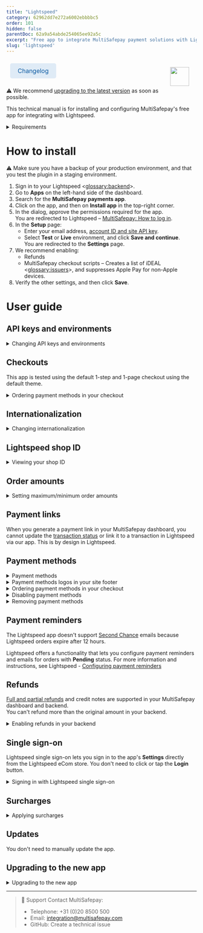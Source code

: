 ```yaml
---
title: "Lightspeed"
category: 62962dd7e272a6002ebbbbc5
order: 101
hidden: false
parentDoc: 62a9a54abde254065ee92a5c
excerpt: "Free app to integrate MultiSafepay payment solutions with Lightspeed."
slug: 'lightspeed'
---
```


<img src="https://raw.githubusercontent.com/MultiSafepay/docs/master/static/logo/Integrations/Lightspeed.svg" width="50" align="right" style="margin: 20px; max-height: 75px"/>

<a class="suggestEdits" style="display: inline-flex; border-radius: 5px; padding: 10px 20px; margin: 10px; font-size: 1rem; background-color: #DFEBF6; color: #0a59a1; text-decoration: none;" href="https://lightspeed.multisafepay.com/changelog" target="_self"><span>Changelog</span></a>

:warning: We recommend [upgrading to the latest version](/lightspeed/#upgrading-to-the-new-app) as soon as possible.

This technical manual is for installing and configuring MultiSafepay's free app for integrating with Lightspeed.  

<details id="requirements">
<summary>Requirements</summary>
<br>

- [MultiSafepay account](/getting-started/guide/)
- A MultiSafepay [API key](/tools/multisafepay-control/get-your-api-key)
- The app only supports one account per webshop

</details>

# How to install 

:warning: Make sure you have a backup of your production environment, and that you test the plugin in a staging environment.

1. Sign in to your Lightspeed <<glossary:backend>>.
2. Go to **Apps** on the left-hand side of the dashboard.
3. Search for the **MultiSafepay payments app**.
4. Click on the app, and then on **Install app** in the top-right corner.  
5. In the dialog, approve the permissions required for the app.  
   You are redirected to Lightspeed – [MultiSafepay: How to log in](https://lightspeed.multisafepay.com/install).
6. In the **Setup** page:  
    - Enter your email address, [account ID and site API key](/sites/#site-id-api-key-and-secure-code).
    - Select **Test** or **Live** environment, and click **Save and continue**.  
You are redirected to the **Settings** page.
7. We recommend enabling:
    - Refunds
    - MultiSafepay checkout scripts – Creates a list of iDEAL <<glossary:issuers>>, and suppresses Apple Pay for non-Apple devices.
8. Verify the other settings, and then click **Save**.  

# User guide

## API keys and environments

<details id="changing-api-keys-and-environments">
<summary>Changing API keys and environments</summary>
<br>

To change your [API key](/sites/#site-id-api-key-and-secure-code) or environment (live or test) after installation, follow these steps:

1. Sign in to the app.
2. Tap the hamburger menu and go to **Environment**.
3. Edit your **API key** and/or the **Environment**.

</details>

## Checkouts

This app is tested using the default 1-step and 1-page checkout using the default theme.

<details id="ordering-payment-methods-in-your-checkout">
<summary>Ordering payment methods in your checkout</summary>
<br>

To change the order in which payment methods appear on your checkout page, follow these steps:

1. Go to **Settings** > **Payment method settings**. 
2. Drag and drop the payment methods to the preferred order.
3. Click **Save**.

**Setting payment method order per language**

To set the payment method order for different languages, under the **Payment method settings** select a country / store language and set the order per language.

If no specific rule is set for a country, the **Default** order is used.

</details>

## Internationalization

<details id="changing-internationalization">
<summary>Changing internationalization</summary>
<br>

When changing internationalization in your Lightspeed eCom backend, do **not** change the primary language setting while installing the app.  

Lightspeed eCom requires a language, an API key, and a cluster to validate API requests. 

If you remove the language used during installation instead of deactivating it, the app cannot communicate with Lightspeed eCom services.

</details>

## Lightspeed shop ID

<details id="viewing-your-shop-id">
<summary>Viewing your shop ID</summary>
<br>

To view your shop ID, follow these steps:

1. Sign in to the **/admin** area of your Lightspeed app.
2. Click **Help** in the bottom-left corner.
3. A popup appears containing your shop ID (also known as the store ID).

</details>

## Order amounts

<details id="setting-maximum-minimum-order-amounts">
<summary>Setting maximum/minimum order amounts</summary>
<br>

**Setting a maximum/minimum order amount per payment method**

To set a maximum/minimum order amount for a payment method to display on your checkout page, follow these steps:

1. In the **Payment methods ordering** list, click the **+** button to open the relevant payment method.
2. Enter an amount in EUR cents in the:  
    - **Maximum** field, e.g. A maximum value of 1500 cents means the payment method only appears on the checkout page if the total order amount is **less** then 15 EUR. If you **don't** want a maximum amount, enter **-1**.
    **OR**
    - **Minimum** field, e.g. A minimum value of 1500 cents means the payment method only appears on the checkout page if the total order amount is **more** then 15 EUR.

**Setting a maximum/minimum order amount per language**

To set different maximum/minimum order amounts for different languages, under the **Payment methods ordering** header > **Country** list, select a country and set the maximum/minimum amount per language.

If no specific rule is set for a language, **Default** language is used.

</details>

## Payment links

When you generate a payment link in your MultiSafepay dashboard, you cannot update the [transaction status](/payments/payment-statuses/) or link it to a transaction in Lightspeed via our app. This is by design in Lightspeed. 

## Payment methods

<details id="payment-methods">
<summary>Payment methods</summary>
<br>

- Cards: [All](/credit-debit-cards/)
- Banking methods: [All](/banks/), **except** iDEAL QR and TrustPay
- Pay later methods: [All](/pay-later/)
- Wallets: [All](/wallets/) 
- Prepaid cards: 
    - Baby gift card
    - Beauty and Wellness gift card
    - [Bloemencadeaukaart](https://www.bloemen-cadeaukaart.nl)
    - [Boekenbon](https://www.cadeaubon.nl/cadeaubonnen/nederlandse-boekenbon)
    - [Degrotespeelgoedwinkel](https://www.degrotespeelgoedwinkel.nl/cadeaukaart)
    - [Fashion Cheque](https://www.fashioncheque.com/nl/)
    - [Fashion gift card](https://www.fashion-giftcard.nl/)
    - Fietsenbon
    - [Gezondheidsbon](https://www.gezondheidsbon.nl/mhome/)
    - Goodcard
    - [Nationale bioscoopbon](https://www.bioscoopbon.nl)
    - [Nationale tuinbon](https://www.nationale-tuinbon.nl/)
    - [Parfumcadeaukaart](https://www.parfumcadeaukaart.nl/)
    - [Sport en Fit](https://www.sportenfitcadeau.nl/)
    - [VVV gift card](https://www.vvvcadeaukaarten.nl/)
    - [Webshop gift card](https://www.webshopgiftcard.nl/)
    - Wijncadeau
    - [Winkelcheque](https://www.winkelcheque.nl/)
    - [Yourgift](https://www.yourgift.nl)  

To use MultiSafepay payment method icons, see GitHub [MultiSafepay icons](https://github.com/MultiSafepay/MultiSafepay-icons).

</details>

<details id="payment-methods-logos-in-your-site-footer">
<summary>Payment methods logos in your site footer</summary>
<br>

By default, the app does **not** support adding payment methods logos to your site footer. We provide a script for this, or you can ask your developer to add the logos to your theme. Themes can differ and you may need to make some changes for it to function.

**Adding logos via our script**

1. Sign in to your Lightspeed app.
2. Go to **Settings** > **Storefront payment icons**.
3. Click **Copy to clipboard**. 
5. In your **Lightspeed admin area**, go to **Settings** > **Web extras and custom Javascript**. 
6. Paste the script into the **Javascript textbox**, and set the status to **Enable**.
7. Click **Save**. The logos appear in the footer.

**Display order**  

Depending on the storefront, the display order of the logos is determined by the settings at the time of generation. If you update these settings, you must update the script as well.

**Size**  

By default the logos are 16 px high. In most themes, footer logos are found in the "div.payment-methods p". If needed, you can change the selector based on the theme.

**Resizing logos**

1. In the JavaScript for displaying the logos, locate the following `img` element near the end of the script:
    ```<img src="${msplt[e]}" alt="${e}" />```
2. Specify the height and width in pixels as required, e.g.:
    ```<img height="16" width="37" src="${msplt[e]}" alt="${e}" />```

**Adding missing logos**  

Logos may be missing due to your site theme settings. 

To add missing payment method logos, follow these steps:

1. Download the logos from our [Github repo](https://github.com/MultiSafepay/MultiSafepay-icons).
2. Rename the file with upper case formatting, e.g applepay.png > APPLEPAY.png.
3. Sign in to your Lightspeed app.
4. Go to **Design** > **Theme editor** > **Advanced** > **Edit code** > **Assets**, and drop in the logos.  

The logos won't appear instantly. It takes a little time.

**JavaScript**

For the best user experience, we provide some Javascript and images, e.g. to add a dropdown for iDEAL and MultiSafepay icons for other payment methods. 

Some user-added themes or scripts may cause issues, e.g. missing images for payment methods. 

For assistance, ask your developer. 

All payment methods still work if you don't use the Javascript files. 

</details>

<details id="ordering-payment-methods-in-your-checkout">
<summary>Ordering payment methods in your checkout</summary>
<br>

To change the order in which payment methods appear on your checkout page, follow these steps:

1. Go to **Settings** > **Payment method settings**. 
2. Drag and drop the payment methods to the preferred order.
3. Click **Save**.

**Setting payment method order per language**

To set the payment method order for different languages, under the **Payment method settings** select a country / store language and set the order per language.

If no specific rule is set for a country, the **Default** order is used.

</details>

<details id="disabling-payment-methods">
<summary>Disabling payment methods</summary>
<br>

You can disable payment methods in the **Payment method settings list**. The dot next to the payment methods is green when enabled, and grey when disabled.

To disable payment methods for specific languages, follow these steps:

1. Sign in to your Lightspeed app.
2. Select the relevant storefont.
4. For each language, disable the relevant payment methods. 

If no specific language rule-set is found, **Default** is used.

**Missing payment methods**

By default, newly activated payment methods for your MultiSafepay account are disabled in the Lightspeed app's MultiSafepay payments settings. You need to enable them in both environments.

If a payment method is missing:

1. Sign in to your [MultiSafepay dashboard](https://merchant.multisafepay.com/) and check that the payment method is enabled.
2. Sign in to your Lightspeed app, go to **Settings**, and then enable the payment method again. 

</details>

<details id="removing-payment-methods">
<summary>Removing payment methods</summary>
<br>

After terminating your contract with MultiSafepay, our payment methods may still be visible in your checkout.

1. Sign in to your Lightspeed app.
2. Go to **Apps** > **Purchased apps** > **MultiSafepay payments**.
3. Click **Go to app**.
4. Sign in to the MultiSafepay app.
5. Click **Disable all payment methods**.

</details>

## Payment reminders

The Lightspeed app doesn't support [Second Chance](/second-chance/) emails because Lightspeed orders expire after 12 hours. 

Lightspeed offers a functionality that lets you configure payment reminders and emails for orders with **Pending** status. For more information and instructions, see Lightspeed - [Configuring payment reminders](https://ecom-support.lightspeedhq.com/hc/en-us/articles/220661507-Configuring-payment-reminders)

## Refunds

[Full and partial refunds](/refunds/) and credit notes are supported in your MultiSafepay dashboard and backend.  
You can't refund more than the original amount in your backend.

<details id="enabling-refunds-in-your-backend">
<summary>Enabling refunds in your backend</summary>
<br>

1. Sign in to your Lightspeed app.
2. Go to **Settings**.
3. In the sidebar, click **Enable refunds**.
4. Select the relevant setting:
    - Refunds disabled (default)
    - Refunds enabled:
        - Create a refund when the credit memo status is **Unpaid** (default when refunds are enabled).
        - Always create a refund, no matter the credit memo status.

**Notes**

- If you use Lightspeed eCom linked to [Lightspeed Retail](https://www.lightspeedhq.nl/kassasysteem/retail/) to process refunds via MultiSafepay, you must enable the **Always create a refund, no matter the status** setting.

- When creating a credit memo, set the status to **Not paid**. If the **Always create a refund, no matter the status** setting is not enabled, MultiSafepay ignores **Paid** status.

**Known issues**

- For refunds created in your Lightspeed backend, a short message appears in the **Notes** section of the order where any errors are explained.

- Refunds created in your MultiSafepay dashboard are not reported back to Lightspeed. Under **Offline actions**, an error appears: "Already a completed transaction".

- Some [pay later](/pay-later/) methods:
    - Require product IDs for each refunded item. When using product variants, make sure each variant has a unique identifier. If you provide duplicate IDs, we cannot distinguish which items to refund.
    - Do not let you refund a partial amount and a full item in a single request, e.g. a shopping cart contains 3 items for a total of 1.70 EUR. If you refund 1 item and 0.40 EUR, it fails. Make sure you refund items and amounts separately.

- You cannot issue multiple refunds for the same amount within 5 minutes of each other, even for different items. 

For any questions, email <integration@multisafepay.com>

</details>

## Single sign-on

Lightspeed single sign-on lets you sign in to the app's **Settings** directly from the Lightspeed eCom store. You don't need to click or tap the **Login** button.

<details id="signing-in-with-lightspeed-single-sign-on">
<summary>Signing in with Lightspeed single sign-on</summary>
<br>

1. Sign in to the **Admin** section of your Lightspeed store.
2. In the sidebar, click **Apps**.
3. Click **Purchased apps**.
4. In the sidebar, click **Apps**.
5. Click **MultiSafepay Payments**, **or** to take you straight to the store page, paste **/admin/store/apps/1517** after the base URL of your store.
6. On the store page, click **Go to app** / **Ga naar app**. 

</details>

## Surcharges

<details id="applying-surcharges">
<summary>Applying surcharges</summary>
<br>

1. Sign in to your Lightspeed app.
2. Go to **App** > **Purchased app** > **MultiSafepay app**.
3. Select the payment method you want to apply a surcharge to. 
4. Enter the surcharge amount as a:
    - Fixed amount under **Flat payment fee**, **or**
    - Percentage under **Dynamic payment fee**.
5. Click **Save**.

> ⚠️ **Attention Dutch merchants** 
> We strongly recommend **not** applying surcharges to [pay later methods](/pay-later/). This is now considered providing credit under the Wet op het consumentenkrediet and article 7:57 of the Burgerlijk Wetboek, and requires a permit from the Authority for Financial Markets (AFM).

</details>

## Updates

You don't need to manually update the app. 

## Upgrading to the new app

<details id="upgrading-to-the-new-app">
<summary>Upgrading to the new app</summary>
<br>

**Upgrading to the new app**

To upgrade from our deprecated core integration to the Lightspeed app, follow these steps:

1. In the [Lightspeed app manual](/lightspeed/#installation), follow the steps to install the app.
2. Place a test order to make sure it's working properly.
3. Open the core integration, and then [disable the payment provider](/lightspeed-app/upgrading/#disabling-the-core-integration).

To access the MultiSafepay Payments app **Settings** page:

- You are automatically redirected after installing the app, or 
- Select the MultiSafepay Payments app, and then click **Go to app**.

**Disabling the core integration**

To disable the core integration after migrating to the new app, follow these steps:

1. Sign in to your Lightspeed backend.
2. Go to **Settings** > **Payment providers** > **MultiSafepay**.
2. At the top of the screen, click **Disable this payment provider**.

For any questions about the app, email <integration@multisafepay.com>

</details>

---

> 💬  Support
> Contact MultiSafepay:
> 
> - Telephone: +31 (0)20 8500 500
> - Email: <integration@multisafepay.com>
> - GitHub: Create a technical issue